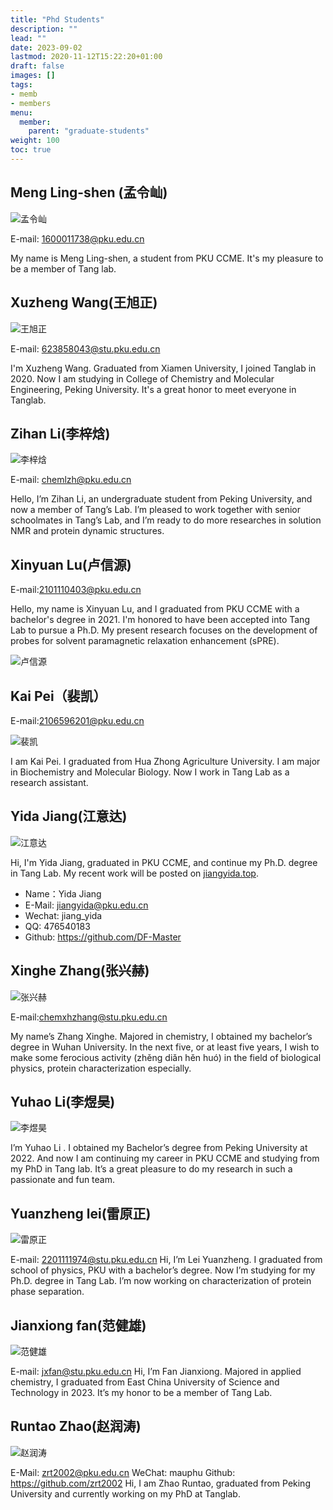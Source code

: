 ```yaml
---
title: "Phd Students"
description: ""
lead: ""
date: 2023-09-02
lastmod: 2020-11-12T15:22:20+01:00
draft: false
images: []
tags:
- memb
- members
menu: 
  member:
    parent: "graduate-students"
weight: 100
toc: true
---
```


<!--more-->

## Meng Ling-shen (孟令屾)

![孟令屾](https://raw.githubusercontent.com/DF-Master/yidapicbed/main/markdown/20210902104104.jpg)

E-mail: 1600011738@pku.edu.cn

My name is Meng Ling-shen, a student from PKU CCME. It's my pleasure to be a member of Tang lab.

## Xuzheng Wang(王旭正)
![王旭正](https://raw.githubusercontent.com/DF-Master/yidapicbed/main/markdown/20210902104356.jpg)

E-mail: 623858043@stu.pku.edu.cn

I'm Xuzheng Wang. Graduated from Xiamen University, I joined Tanglab in 2020. Now I am studying in College of Chemistry and Molecular Engineering, Peking University. It's a great honor to meet everyone in Tanglab.

## Zihan Li(李梓焓)

![李梓焓](https://raw.githubusercontent.com/DF-Master/yidapicbed/main/markdown/20210902142734.jpg)

E-mail: chemlzh@pku.edu.cn

Hello, I’m Zihan Li, an undergraduate student from Peking University, and now a member of Tang’s Lab. I’m pleased to work together with senior schoolmates in Tang’s Lab, and I’m ready to do more researches in solution NMR and protein dynamic structures.

## Xinyuan Lu(卢信源)

E-mail:2101110403@pku.edu.cn

Hello, my name is Xinyuan Lu, and I graduated from PKU CCME with a bachelor's degree in 2021. I'm honored to have been accepted into Tang Lab to pursue a Ph.D. My present research focuses on the development of probes for solvent paramagnetic relaxation enhancement (sPRE).

![卢信源](https://raw.githubusercontent.com/DF-Master/yidapicbed/main/202203081238892.png)

## Kai Pei（裴凯）

E-mail:2106596201@pku.edu.cn

![裴凯](https://raw.githubusercontent.com/DF-Master/yidapicbed/main/202203221716519.jpg)

I am Kai Pei. I graduated from Hua Zhong Agriculture University. I am major in Biochemistry and Molecular Biology. Now I work in Tang Lab as a research assistant.

## Yida Jiang(江意达)

![江意达](https://raw.githubusercontent.com/DF-Master/yidapicbed/main/markdown/20210905134916.png)

Hi, I'm Yida Jiang, graduated in PKU CCME, and continue my Ph.D. degree in Tang Lab. My recent work will be posted on [jiangyida.top](http://jiangyida.top).

- Name：Yida Jiang
- E-Mail: [jiangyida@pku.edu.cn](mailto:jiangyida@pku.edu.cn)
- Wechat: jiang_yida
- QQ: 476540183
- Github: https://github.com/DF-Master

##  Xinghe Zhang(张兴赫)

![张兴赫](https://raw.githubusercontent.com/DF-Master/yidapicbed/main/2022/202208/zhangxinghe.jpg)

E-mail:chemxhzhang@stu.pku.edu.cn

My name’s Zhang Xinghe. Majored in chemistry, I obtained my bachelor’s degree in Wuhan University. In the next five, or at least five years, I wish to make some ferocious activity (zhěng diǎn hěn huó) in the field of biological physics, protein characterization especially.

##  Yuhao Li(李煜昊)

![李煜昊](https://raw.githubusercontent.com/DF-Master/yidapicbed/main/2022/202208/liyuhao.JPG)

I’m Yuhao Li . I obtained my Bachelor’s degree from Peking University at 2022. And now I am continuing my career in PKU CCME and studying from my PhD in Tang lab. It’s a great pleasure to do my research in such a passionate and fun team.

## Yuanzheng lei(雷原正)

![雷原正](https://raw.githubusercontent.com/DF-Master/tanglabpicbed/main/2024/leiyz.jpg)

E-mail: 2201111974@stu.pku.edu.cn
Hi, I’m Lei Yuanzheng. I graduated from school of physics, PKU with a bachelor’s degree. Now I’m studying for my Ph.D. degree in Tang Lab. I’m now working on characterization of protein phase separation.

## Jianxiong fan(范健雄)

![范健雄](https://raw.githubusercontent.com/DF-Master/tanglabpicbed/main/2024/fanjx.jpg)

E-mail: jxfan@stu.pku.edu.cn
Hi, I’m Fan Jianxiong. Majored in applied chemistry, I graduated from East China University of Science and Technology in 2023. It’s my honor to be a member of Tang Lab.

## Runtao Zhao(赵润涛)

![赵润涛](https://raw.githubusercontent.com/DF-Master/tanglabpicbed/main/2024/zhaort.jpg)

E-Mail: zrt2002@pku.edu.cn
WeChat: mauphu
Github: https://github.com/zrt2002
Hi, I am Zhao Runtao, graduated from Peking University and currently working on my PhD at Tanglab.